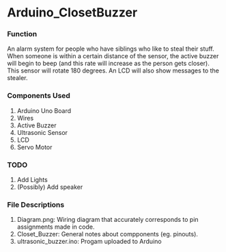 # Arduino_ClosetBuzzer
### Function
An alarm system for people who have siblings who like to steal their stuff. When someone is within a certain distance of the sensor, the active buzzer will begin to beep (and this rate will increase as the person gets closer). This sensor will rotate 180 degrees. An LCD will also show messages to the stealer. 

### Components Used
1. Arduino Uno Board
2. Wires
3. Active Buzzer
4. Ultrasonic Sensor
5. LCD
6. Servo Motor

### TODO
1. Add Lights
2. (Possibly) Add speaker

### File Descriptions
1. Diagram.png: Wiring diagram that accurately corresponds to pin assignments made in code.
2. Closet_Buzzer: General notes about compponents (eg. pinouts).
3. ultrasonic_buzzer.ino: Progam uploaded to Arduino
